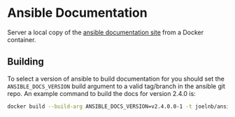 # Ansible Documentation

Server a local copy of the [ansible documentation site](https://docs.ansible.com/) from a Docker container.

## Building

To select a version of ansible to build documentation for you should set the `ANSIBLE_DOCS_VERSION` build argument to a valid tag/branch in the ansible git repo. An example command to build the docs for version 2.4.0 is:

```bash
docker build --build-arg ANSIBLE_DOCS_VERSION=v2.4.0.0-1 -t joelnb/ansible-docs:local ansible-docs
```
